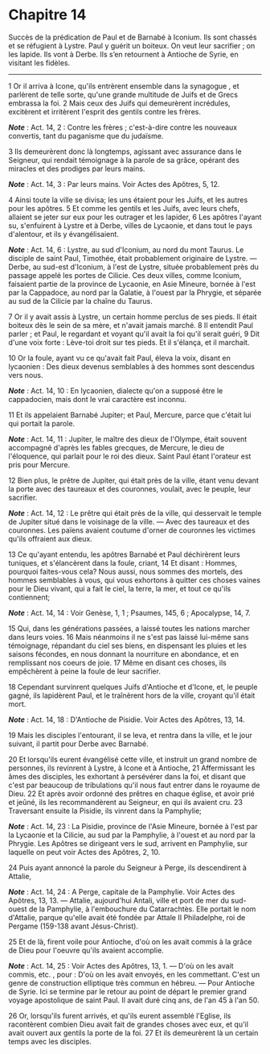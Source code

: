 # Chapitre 14

Succès de la prédication de Paul et de Barnabé à Iconium.
Ils sont chassés et se réfugient à Lystre.
Paul y guérit un boiteux.
On veut leur sacrifier ; on les lapide.
Ils vont à Derbe.
Ils s’en retournent à Antioche de Syrie, en visitant les fidèles.

***

1 Or il arriva à Icone, qu'ils entrèrent ensemble dans la synagogue , et parlèrent de telle sorte, qu'une grande multitude de Juifs et de Grecs embrassa la foi. 2 Mais ceux des Juifs qui demeurèrent incrédules, excitèrent et irritèrent l'esprit des gentils contre les frères.

***Note*** :  Act. 14, 2 : Contre les frères ; c'est-à-dire contre les nouveaux convertis, tant du paganisme que du judaïsme.

3 Ils demeurèrent donc là longtemps, agissant avec assurance dans le Seigneur, qui rendait témoignage à la parole de sa grâce, opérant des miracles et des prodiges par leurs mains.

***Note*** :  Act. 14, 3 : Par leurs mains. Voir Actes des Apôtres, 5, 12.

4 Ainsi toute la ville se divisa; les uns étaient pour les Juifs, et les autres pour les apôtres. 5 Et comme les gentils et les Juifs, avec leurs chefs, allaient se jeter sur eux pour les outrager et les lapider, 6 Les apôtres l'ayant su, s'enfuirent à Lystre et à Derbe, villes de Lycaonie, et dans tout le pays d'alentour, et ils y évangélisaient.

***Note*** :  Act. 14, 6 : Lystre, au sud d'Iconium, au nord du mont Taurus. Le disciple de saint Paul, Timothée, était probablement originaire de Lystre. ― Derbe, au sud-est d'Iconium, à l'est de Lystre, située probablement près du passage appelé les portes de Cilicie. Ces deux villes, comme Iconium, faisaient partie de la province de Lycaonie, en Asie Mineure, bornée à l'est par la Cappadoce, au nord par la Galatie, à l'ouest par la Phrygie, et séparée au sud de la Cilicie par la chaîne du Taurus.


7 Or il y avait assis à Lystre, un certain homme perclus de ses pieds. Il était boiteux dès le sein de sa mère, et n'avait jamais marché. 8 Il entendit Paul parler ; et Paul, le regardant et voyant qu'il avait la foi qu'il serait guéri, 9 Dit d'une voix forte : Lève-toi droit sur tes pieds. Et il s'élança, et il marchait.


10 Or la foule, ayant vu ce qu'avait fait Paul, éleva la voix, disant en lycaonien : Des dieux devenus semblables à des hommes sont descendus vers nous.

***Note*** :  Act. 14, 10 : En lycaonien, dialecte qu'on a supposé être le cappadocien, mais dont le vrai caractère est inconnu.

11 Et ils appelaient Barnabé Jupiter; et Paul, Mercure, parce que c'était lui qui portait la parole.

***Note*** :  Act. 14, 11 : Jupiter, le maître des dieux de l'Olympe, était souvent accompagné d'après les fables grecques, de Mercure, le dieu de l'éloquence, qui parlait pour le roi des dieux. Saint Paul étant l'orateur est pris pour Mercure.

12 Bien plus, le prêtre de Jupiter, qui était près de la ville, étant venu devant la porte avec des taureaux et des couronnes, voulait, avec le peuple, leur sacrifier.

***Note*** :  Act. 14, 12 : Le prêtre qui était près de la ville, qui desservait le temple de Jupiter situé dans le voisinage de la ville. ― Avec des taureaux et des couronnes. Les païens avaient coutume d'orner de couronnes les victimes qu'ils offraient aux dieux.

13 Ce qu'ayant entendu, les apôtres Barnabé et Paul déchirèrent leurs tuniques, et s'élancèrent dans la foule, criant, 14 Et disant : Hommes, pourquoi faites-vous cela? Nous aussi, nous sommes des mortels, des hommes semblables à vous, qui vous exhortons à quitter ces choses vaines pour le Dieu vivant, qui a fait le ciel, la terre, la mer, et tout ce qu'ils contiennent;

***Note*** :  Act. 14, 14 : Voir Genèse, 1, 1 ; Psaumes, 145, 6 ; Apocalypse, 14, 7.

15 Qui, dans les générations passées, a laissé toutes les nations marcher dans leurs voies. 16 Mais néanmoins il ne s'est pas laissé lui-même sans témoignage, répandant du ciel ses biens, en dispensant les pluies et les saisons fécondes, en nous donnant la nourriture en abondance, et en remplissant nos coeurs de joie. 17 Même en disant ces choses, ils empêchèrent à peine la foule de leur sacrifier.


18 Cependant survinrent quelques Juifs d'Antioche et d'Icone, et, le peuple gagné, ils lapidèrent Paul, et le traînèrent hors de la ville, croyant qu'il était mort.

***Note*** :  Act. 14, 18 : D'Antioche de Pisidie. Voir Actes des Apôtres, 13, 14.

19 Mais les disciples l'entourant, il se leva, et rentra dans la ville, et le jour suivant, il partit pour Derbe avec Barnabé.


20 Et lorsqu'ils eurent évangélisé cette ville, et instruit un grand nombre de personnes, ils revinrent à Lystre, à Icone et à Antioche, 21 Affermissant les âmes des disciples, les exhortant à persévérer dans la foi, et disant que c'est par beaucoup de tribulations qu'il nous faut entrer dans le royaume de Dieu. 22 Et après avoir ordonné des prêtres en chaque église, et avoir prié et jeûné, ils les recommandèrent au Seigneur, en qui ils avaient cru. 23 Traversant ensuite la Pisidie, ils vinrent dans la Pamphylie;

***Note*** :  Act. 14, 23 : La Pisidie, province de l'Asie Mineure, bornée à l'est par la Lycaonie et la Cilicie, au sud par la Pamphylie, à l'ouest et au nord par la Phrygie. Les Apôtres se dirigeant vers le sud, arrivent en Pamphylie, sur laquelle on peut voir Actes des Apôtres, 2, 10.

24 Puis ayant annoncé la parole du Seigneur à Perge, ils descendirent à Attalie,

***Note*** :  Act. 14, 24 : A Perge, capitale de la Pamphylie. Voir Actes des Apôtres, 13, 13. ― Attalie, aujourd'hui Antali, ville et port de mer du sud-ouest de la Pamphylie, à l'embouchure du Catarrachtès. Elle portait le nom d'Attalie, parque qu'elle avait été fondée par Attale II Philadelphe, roi de Pergame (159-138 avant Jésus-Christ).


25 Et de là, firent voile pour Antioche, d'où on les avait commis à la grâce de Dieu pour l'oeuvre qu'ils avaient accomplie.

***Note*** :  Act. 14, 25 : Voir Actes des Apôtres, 13, 1. ― D'où on les avait commis, etc. , pour : D'où on les avait envoyés, en les commettant. C'est un genre de construction elliptique très commun en hébreu. ― Pour Antioche de Syrie. Ici se termine par le retour au point de départ le premier grand voyage apostolique de saint Paul. Il avait duré cinq ans, de l'an 45 à l'an 50.


26 Or, lorsqu'ils furent arrivés, et qu'ils eurent assemblé l'Eglise, ils racontèrent combien Dieu avait fait de grandes choses avec eux, et qu'il avait ouvert aux gentils la porte de la foi. 27 Et ils demeurèrent là un certain temps avec les disciples.

